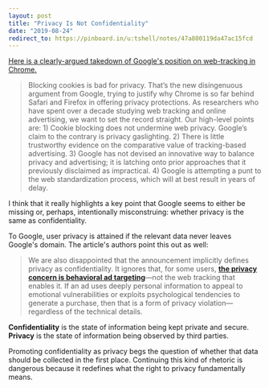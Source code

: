 ```yaml
---
layout: post
title: "Privacy Is Not Confidentiality"
date: "2019-08-24"
redirect_to: https://pinboard.in/u:tshell/notes/47a800119da47ac15fcd
---
```

[Here is a clearly-argued takedown of Google's position on web-tracking in Chrome.](https://freedom-to-tinker.com/2019/08/23/deconstructing-googles-excuses-on-tracking-protection) 

> Blocking cookies is bad for privacy. That’s the new disingenuous argument from Google, trying to justify why Chrome is so far behind Safari and Firefox in offering privacy protections. As researchers who have spent over a decade studying web tracking and online advertising, we want to set the record straight. Our high-level points are: 1) Cookie blocking does not undermine web privacy. Google’s claim to the contrary is privacy gaslighting. 2) There is little trustworthy evidence on the comparative value of tracking-based advertising. 3) Google has not devised an innovative way to balance privacy and advertising; it is latching onto prior approaches that it previously disclaimed as impractical. 4) Google is attempting a punt to the web standardization process, which will at best result in years of delay.

I think that it really highlights a key point that Google seems to either be missing or, perhaps, intentionally misconstruing: whether privacy is the same as confidentiality.

To Google, user privacy is attained if the relevant data never leaves Google's domain. The article's authors point this out as well:

> We are also disappointed that the announcement implicitly defines privacy as confidentiality. It ignores that, for some users, [**the privacy concern is behavioral ad targeting**](https://papers.ssrn.com/sol3/papers.cfm?abstract_id=3306006)—not the web tracking that enables it. If an ad uses deeply personal information to appeal to emotional vulnerabilities or exploits psychological tendencies to generate a purchase, then that is a form of privacy violation—regardless of the technical details.

**Confidentiality** is the state of information being kept private and secure. **Privacy** is the state of information being observed by third parties.

Promoting confidentiality as privacy begs the question of whether that data should be collected in the first place. Continuing this kind of rhetoric is dangerous because it redefines what the right to privacy fundamentally means.
